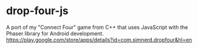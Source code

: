 # drop-four-js
A port of my "Connect Four" game from C++ that uses JavaScript with the Phaser library for Android development. https://play.google.com/store/apps/details?id=com.simnerd.dropfour&hl=en
